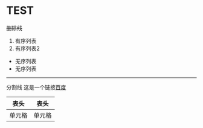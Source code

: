 # TEST
~~删除线~~
1. 有序列表
2. 有序列表2

+ 无序列表
+ 无序列表

*** 
分割线
这是一个链接[百度](https://www.baidu.com)

|表头|表头|
|---|---|
|单元格|单元格|